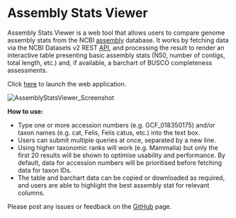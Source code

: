 # Assembly Stats Viewer
Assembly Stats Viewer is a web tool that allows users to compare genome assembly stats from the NCBI [assembly](https://www.ncbi.nlm.nih.gov/assembly) database. It works by fetching data via the NCBI Datasets v2 REST [API](https://www.ncbi.nlm.nih.gov/datasets/docs/v2/reference-docs/rest-api/#auth), and processing the result to render an interactive table presenting basic assembly stats (N50, number of contigs, total length, etc.) and, if available, a barchart of BUSCO completeness assessments.

Click <a href="https://assemblystatsviewer.netlify.app/" target="_blank">here</a> to launch the web application.

![AssemblyStatsViewer_Screenshot](https://github.com/Tom-Jenkins/AssemblyStatsViewer/assets/20986547/f06d4d40-d1d1-4e49-9246-38354c59c472)

**How to use:**

- Type one or more accession numbers (e.g. GCF_018350175) and/or taxon names (e.g. cat, Felis, Felis catus, etc.) into the text box.
- Users can submit multiple queries at once, separated by a new line.
- Using higher taxonomic ranks will work (e.g. Mammalia) but only the first 20 results will be shown to optimise usability and performance. By default, data for accession numbers will be prioritised before fetching data for taxon IDs.
- The table and barchart data can be copied or downloaded as required, and users are able to highlight the best assembly stat for relevant columns.

Please post any issues or feedback on the [GitHub](https://github.com/Tom-Jenkins/AssemblyStatsViewer) page.
